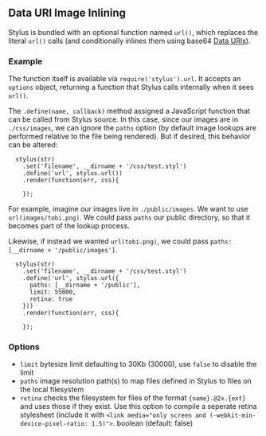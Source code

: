 ## Data URI Image Inlining

Stylus is bundled with an optional function named `url()`, which replaces the literal `url()` calls (and conditionally inlines them using base64 [Data URIs](http://en.wikipedia.org/wiki/Data_URI_scheme)).

### Example

The function itself is available via `require('stylus').url`. It accepts an `options` object, returning a function that Stylus calls internally when it sees `url()`.

The `.define(name, callback)` method assigned a JavaScript function that can be called from Stylus source. In this case, since our images are in `./css/images`,  we can ignore the `paths` option (by default image lookups are performed relative to the file being rendered).  But if desired, this behavior can be altered:

      stylus(str)
        .set('filename', __dirname + '/css/test.styl')
        .define('url', stylus.url())
        .render(function(err, css){

        });

For example, imagine our images live in `./public/images`.  We want to use `url(images/tobi.png)`.  We could pass `paths` our public directory, so that it becomes part of the lookup process.

Likewise, if instead we wanted `url(tobi.png)`, we could pass `paths: [__dirname + '/public/images']`.

      stylus(str)
        .set('filename', __dirname + '/css/test.styl')
        .define('url', stylus.url({
          paths: [__dirname + '/public'],
          limit: 55000,
          retina: true
        }))
        .render(function(err, css){

        });

### Options

  - `limit` bytesize limit defaulting to 30Kb (30000), use `false` to disable the limit
  - `paths` image resolution path(s) to map files defined in Stylus to files on the local filesystem
  - `retina` checks the filesystem for files of the format `{name}.@2x.{ext}` and uses those if they exist. Use this option to compile a seperate retina stylesheet (include it with `<link media="only screen and (-webkit-min-device-pixel-ratio: 1.5)">`. boolean (default: false)